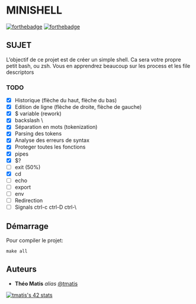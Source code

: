# MINISHELL
[![forthebadge](https://forthebadge.com/images/badges/made-with-c.svg)](https://forthebadge.com) [![forthebadge](http://forthebadge.com/images/badges/built-with-love.svg)](http://forthebadge.com)

## SUJET

L’objectif de ce projet est de créer un simple shell. Ca sera votre propre petit bash, ou zsh. Vous en apprendrez beaucoup sur les process et les file descriptors

### TODO

 - [x] Historique (flèche du haut, flèche du bas)
 - [x] Edition de ligne (flèche de droite, flèche de gauche)
 - [x] $ variable (rework)
 - [x] backslash \
 - [x] Séparation en mots (tokenization)
 - [x] Parsing des tokens
 - [x] Analyse des erreurs de syntax
 - [x] Proteger toutes les fonctions
 - [x] pipes
 - [x] $?
 - [ ] exit (50%)
 - [x] cd
 - [ ] echo
 - [ ] export
 - [ ] env
 - [ ] Redirection
 - [ ] Signals ctrl-c ctrl-D ctrl-\

## Démarrage
Pour compiler le projet:

    make all

## Auteurs
* **Théo Matis** _alias_ [@tmatis](https://profile.intra.42.fr/users/tmatis)

[![tmatis's 42 stats](https://badge42.herokuapp.com/api/stats/tmatis)](https://github.com/JaeSeoKim/badge42)
